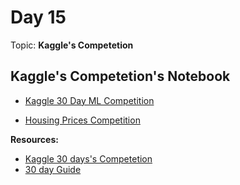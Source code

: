 <h1>Day 15</h1>

Topic: <b>Kaggle's Competetion</b> 

## Kaggle's Competetion's Notebook

- <a href="https://www.kaggle.com/anubhav202/kaggle-30-day-ml"> Kaggle 30 Day ML Competition </a>

- <a href="https://www.kaggle.com/anubhav202/housing-prices-competition"> Housing Prices Competition </a>


**Resources:**
- <a href="https://www.kaggle.com/c/30-days-of-ml"> Kaggle 30 days's Competetion </a>
- <a href="https://www.kaggle.com/alexisbcook/getting-started-with-30-days-of-ml-competition?utm_medium=email&utm_source=gamma&utm_campaign=thirty-days-of-ml&utm_content=day-15"> 30 day Guide </a>

